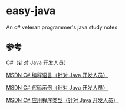  
# easy-java

An c# veteran programmer's java study notes

## 参考

C#（针对 Java 开发人员）

[MSDN C# 编程语言（针对 Java 开发人员）](https://docs.microsoft.com/zh-cn/previous-versions/visualstudio/visual-studio-2008/ms228602%28v%3dvs.90%29)

[MSDN C# 代码示例（针对 Java 开发人员）](https://docs.microsoft.com/zh-cn/previous-versions/visualstudio/visual-studio-2008/ms228363%28v%3dvs.90%29)

[MSDN C# 应用程序类型（针对 Java 开发人员）](https://docs.microsoft.com/zh-cn/previous-versions/visualstudio/visual-studio-2008/ms228501%28v%3dvs.90%29)
